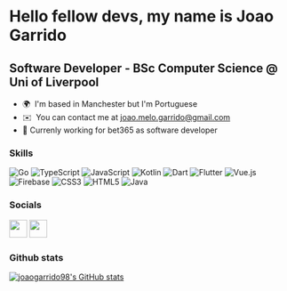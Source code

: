 Hello fellow devs, my name is Joao Garrido
=============================

Software Developer - BSc Computer Science @ Uni of Liverpool
-----------------

*   🌍  I'm based in Manchester but I'm Portuguese
*   ✉️  You can contact me at [joao.melo.garrido@gmail.com](mailto:joao.melo.garrido@gmail.com)
*   🚀  Currenly working for bet365 as software developer   

### Skills

![Go](https://img.shields.io/badge/go-%2300ADD8.svg?style=for-the-badge&logo=go&logoColor=white) ![TypeScript](https://img.shields.io/badge/typescript-%23007ACC.svg?style=for-the-badge&logo=typescript&logoColor=white) ![JavaScript](https://img.shields.io/badge/javascript-%23323330.svg?style=for-the-badge&logo=javascript&logoColor=%23F7DF1E) ![Kotlin](https://img.shields.io/badge/kotlin-%230095D5.svg?style=for-the-badge&logo=kotlin&logoColor=white) ![Dart](https://img.shields.io/badge/dart-%230175C2.svg?style=for-the-badge&logo=dart&logoColor=white) ![Flutter](https://img.shields.io/badge/Flutter-%2302569B.svg?style=for-the-badge&logo=Flutter&logoColor=white) ![Vue.js](https://img.shields.io/badge/vuejs-%2335495e.svg?style=for-the-badge&logo=vuedotjs&logoColor=%234FC08D) ![Firebase](https://img.shields.io/badge/firebase-%23039BE5.svg?style=for-the-badge&logo=firebase) ![CSS3](https://img.shields.io/badge/css3-%231572B6.svg?style=for-the-badge&logo=css3&logoColor=white) ![HTML5](https://img.shields.io/badge/html5-%23E34F26.svg?style=for-the-badge&logo=html5&logoColor=white) ![Java](https://img.shields.io/badge/java-%23ED8B00.svg?style=for-the-badge&logo=java&logoColor=white)
                    
### Socials
<p align="left">
  <a href="https://www.linkedin.com/in/joão-garrido-40098a133" target="_blank" rel="noreferrer"><img src="https://raw.githubusercontent.com/danielcranney/readme-generator/main/public/icons/socials/linkedin.svg" width="32" height="32" /></a>
  <a href="https://www.stackoverflow.com/users/12801831/jo%C3%A3o-garrido" target="_blank" rel="noreferrer"><img src="https://raw.githubusercontent.com/danielcranney/readme-generator/main/public/icons/socials/stackoverflow.svg" width="32" height="32" /></a></p>
  
### Github stats
 
 <a href="http://www.github.com/joaogarrido98"><img src="https://github-readme-stats.vercel.app/api?username=joaogarrido98&show_icons=true&count_private=true&title_color=10b981&text_color=ffffff&icon_color=10b981&bg_color=1c1917&hide_border=false&show_icons=true" alt="joaogarrido98's GitHub stats" /></a>
